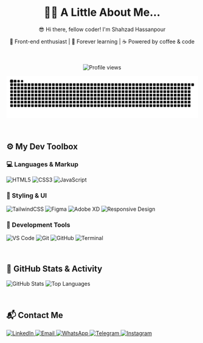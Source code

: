 <h1 align="center">👩‍💻 A Little About Me...</h1>

<p align="center">😎 Hi there, fellow coder! I'm Shahzad Hassanpour</p>

<p align="center">🧠 Front-end enthusiast | 🌱 Forever learning | ☕ Powered by coffee & code</p>
<br>
<p align="center">
  <img src="https://komarev.com/ghpvc/?username=Shahzadhpr&style=flat&color=2E7D32" alt="Profile views" />
</p>

<p align="center">
  <img src="https://raw.githubusercontent.com/imrrobat/imrrobat/d1b244e170d2b75fdda3efd499eaaf163f7a617c/images/github-contribution-grid-snake.svg" alt="snake animation" />
</p>

<br>

<!--
const userInfo = {
  status: 202,
  data: {
    fullName: "Shahzad Hassanpour",
    birthDate: "2005-02-04",
    university: "Azad University",
    skills: ["HTML", "CSS", "JavaScript", "Tailwind CSS", "Git",...],
    currentlyLearning: ["React.js",...],
    interests: ["Learning new tech", "Front-end design", "Fun coding"],
    sayHi: () => {
      console.log("Hey there! I'm Shahzad and I love learning new things 🚀");
    }
  }
}
userInfo.data.sayHi();
-->

## ⚙️ My Dev Toolbox

### 💻 Languages & Markup
![HTML5](https://img.shields.io/badge/HTML5-E34F26?style=for-the-badge&logo=html5&logoColor=white)
![CSS3](https://img.shields.io/badge/CSS3-1572B6?style=for-the-badge&logo=css3&logoColor=white)
![JavaScript](https://img.shields.io/badge/JavaScript-F7DF1E?style=for-the-badge&logo=javascript&logoColor=black)

### 🎨 Styling & UI
![TailwindCSS](https://img.shields.io/badge/TailwindCSS-06B6D4?style=for-the-badge&logo=tailwind-css&logoColor=white)
![Figma](https://img.shields.io/badge/Figma-F24E1E?style=for-the-badge&logo=figma&logoColor=white)
![Adobe XD](https://img.shields.io/badge/Adobe%20XD-FF61F6?style=for-the-badge&logo=adobexd&logoColor=white)
![Responsive Design](https://img.shields.io/badge/Responsive-Design-0A66C2?style=for-the-badge&logo=responsive&logoColor=white)

### 🧰 Development Tools
![VS Code](https://img.shields.io/badge/VS%20Code-007ACC?style=for-the-badge&logo=visual-studio-code&logoColor=white)
![Git](https://img.shields.io/badge/Git-F05032?style=for-the-badge&logo=git&logoColor=white)
![GitHub](https://img.shields.io/badge/GitHub-181717?style=for-the-badge&logo=github&logoColor=white)
![Terminal](https://img.shields.io/badge/Terminal-000000?style=for-the-badge&logo=windows%20terminal&logoColor=white)

<!--### 🚀 Currently Exploring
![React](https://img.shields.io/badge/React-61DAFB?style=for-the-badge&logo=react&logoColor=black)
![Next.js](https://img.shields.io/badge/Next.js-000000?style=for-the-badge&logo=nextdotjs&logoColor=white)-->

<br>

## 🚀 GitHub Stats & Activity

![GitHub Stats](https://github-readme-stats.vercel.app/api?username=Shahzadhpr&show_icons=true&theme=radical)
![Top Languages](https://github-readme-stats.vercel.app/api/top-langs/?username=Shahzadhpr&layout=compact&theme=radical)

<br>

## 📬 Contact Me

<p align="left">
  <a href="https://www.linkedin.com/in/hassanpourshahzad" target="_blank">
    <img src="https://img.shields.io/badge/LinkedIn-0077B5?style=for-the-badge&logo=linkedin&logoColor=white" alt="LinkedIn"/>
  </a>
  
  <a href="mailto:hprshahzad29@gmail.com">
    <img src="https://img.shields.io/badge/Email-D14836?style=for-the-badge&logo=gmail&logoColor=white" alt="Email"/>
  </a>
  
  <a href="https://wa.me/989112874119" target="_blank">
    <img src="https://img.shields.io/badge/WhatsApp-25D366?style=for-the-badge&logo=whatsapp&logoColor=white" alt="WhatsApp"/>
  </a>
  
  <a href="https://t.me/Shahzad_hpr" target="_blank">
    <img src="https://img.shields.io/badge/Telegram-26A5E4?style=for-the-badge&logo=telegram&logoColor=white" alt="Telegram"/>
  </a>
  
  <a href="https://instagram.com/shahzad.hpr" target="_blank">
    <img src="https://img.shields.io/badge/Instagram-E4405F?style=for-the-badge&logo=instagram&logoColor=white" alt="Instagram"/>
  </a>
</p>



